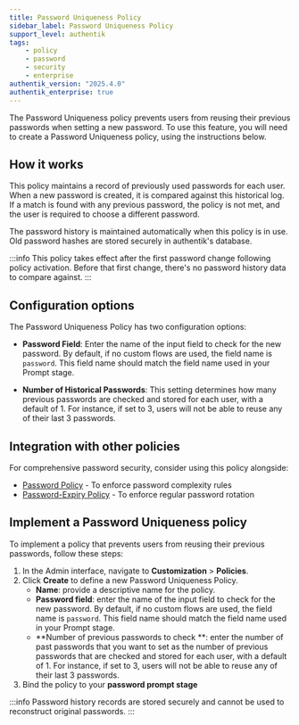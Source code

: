 ```yaml
---
title: Password Uniqueness Policy
sidebar_label: Password Uniqueness Policy
support_level: authentik
tags:
    - policy
    - password
    - security
    - enterprise
authentik_version: "2025.4.0"
authentik_enterprise: true
---
```


The Password Uniqueness policy prevents users from reusing their previous passwords when setting a new password. To use this feature, you will need to create a Password Uniqueness policy, using the instructions below.

## How it works

This policy maintains a record of previously used passwords for each user. When a new password is created, it is compared against this historical log. If a match is found with any previous password, the policy is not met, and the user is required to choose a different password.

The password history is maintained automatically when this policy is in use. Old password hashes are stored securely in authentik's database.

:::info
This policy takes effect after the first password change following policy activation. Before that first change, there's no password history data to compare against.
:::

## Configuration options

The Password Uniqueness Policy has two configuration options:

- **Password Field**: Enter the name of the input field to check for the new password. By default, if no custom flows are used, the field name is `password`. This field name should match the field name used in your Prompt stage.

- **Number of Historical Passwords**: This setting determines how many previous passwords are checked and stored for each user, with a default of 1. For instance, if set to 3, users will not be able to reuse any of their last 3 passwords.

## Integration with other policies

For comprehensive password security, consider using this policy alongside:

- [Password Policy](./index.md#password-policy) - To enforce password complexity rules
- [Password-Expiry Policy](./index.md#password-expiry-policy) - To enforce regular password rotation

## Implement a Password Uniqueness policy

To implement a policy that prevents users from reusing their previous passwords, follow these steps:

1. In the Admin interface, navigate to **Customization** > **Policies**.
2. Click **Create** to define a new Password Uniqueness Policy.
    - **Name**: provide a descriptive name for the policy.
    - **Password field**: enter the name of the input field to check for the new password. By default, if no custom flows are used, the field name is `password`. This field name should match the field name used in your Prompt stage.
    - **Number of previous passwords to check **: enter the number of past passwords that you want to set as the  number of previous passwords that are checked and stored for each user, with a default of 1. For instance, if set to 3, users will not be able to reuse any of their last 3 passwords.
4. Bind the policy to your **password prompt stage**

:::info
Password history records are stored securely and cannot be used to reconstruct original passwords.
:::
